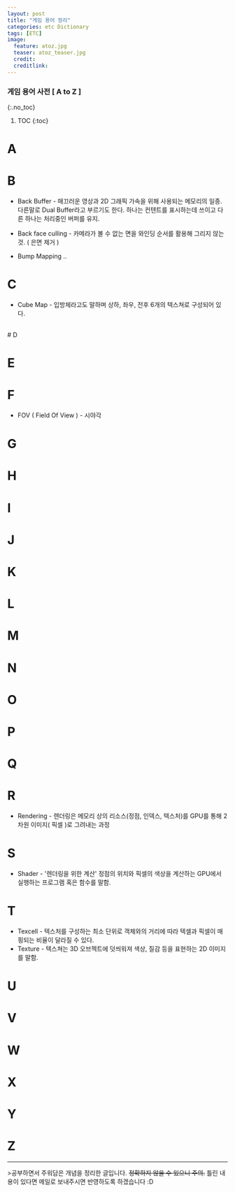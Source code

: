 ```yaml
---
layout: post
title: "게임 용어 정리"
categories: etc Dictionary
tags: [ETC]
image:
  feature: atoz.jpg
  teaser: atoz_teaser.jpg
  credit:
  creditlink:
---
```


### 게임 용어 사전 [ A to Z ]
{:.no_toc}

1. TOC
{:toc}

# A

# B
- Back Buffer - 매끄러운 영상과 2D 그래픽 가속을 위해 사용되는 메모리의 일종. 다른말로 Dual Buffer라고 부르기도 한다. 하나는 컨텐트를 표시하는데 쓰이고 다른 하나는 처리중인 버퍼를 유지.

- Back face culling - 카메라가 볼 수 없는 면을 와인딩 순서를 활용해 그리지 않는 것. ( 은면 제거 )

- Bump Mapping ..

# C

- Cube Map - 입방체라고도 말하며 상하, 좌우, 전후 6개의 텍스쳐로 구성되어 있다.
<br>
# D

# E

# F

- FOV ( Field Of View ) - 시야각


# G

# H

# I

# J

# K

# L

# M

# N

# O

# P

# Q

# R

- Rendering - 렌더링은 메모리 상의 리소스(정점, 인덱스, 텍스처)를 GPU를 통해 2차원 이미지( 픽셀 )로 그려내는 과정

# S

- Shader - '렌더링을 위한 계산' 정점의 위치와 픽셀의 색상을 계산하는 GPU에서 실행하는 프로그램 혹은 함수를 말함.

# T
- Texcell - 텍스처를 구성하는 최소 단위로 객체와의 거리에 따라 텍셀과 픽셀이 매핑되는 비율이 달라질 수 있다.
- Texture - 텍스쳐는 3D 오브젝트에 덧씌워져 색상, 질감 등을 표현하는 2D 이미지를 말함.

# U

# V

# W

# X

# Y

# Z

<hr>
>공부하면서 주워담은 개념을 정리한 글입니다.
<del>정확하지 않을 수 있으니 주의.</del>
틀린 내용이 있다면 메일로 보내주시면 반영하도록 하겠습니다  :D

